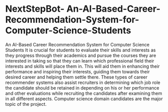 # NextStepBot-  An-AI-Based-Career-Recommendation-System-for-Computer-Science-Students
An AI-Based Career Recommendation System for Computer Science Students
It is crucial for students to evaluate their skills and interests as they progress through their academics and pursue the courses they are interested in taking so that they can learn which professional field their interests and skills will place them in. 
This will aid them in enhancing their performance and inspiring their interests, guiding them towards their desired career and helping them settle there. These types of career recommender systems also assist recruiters in determining which job role the candidate should be retained in depending on his or her performance and other evaluations while recruiting the candidates after examining them in all different aspects. Computer science domain candidates are the major topic of the project. 

